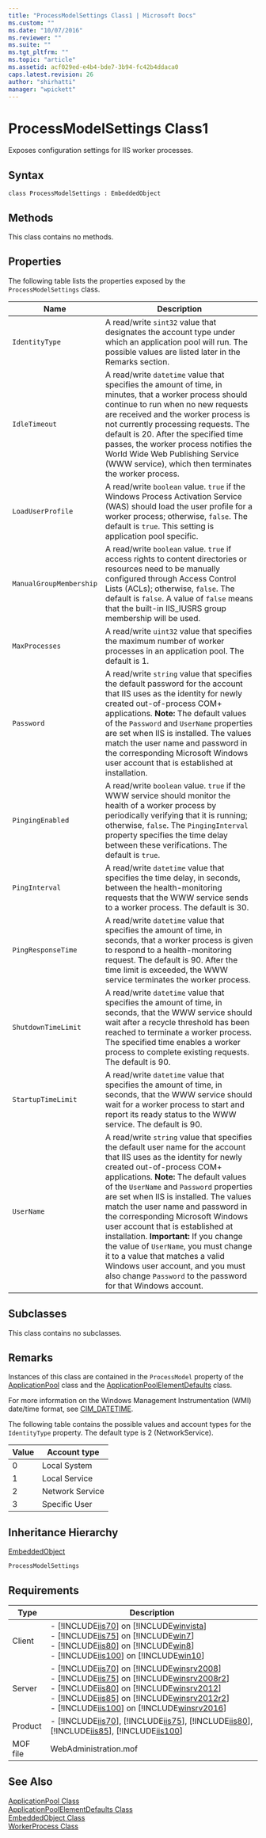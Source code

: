 ```yaml
---
title: "ProcessModelSettings Class1 | Microsoft Docs"
ms.custom: ""
ms.date: "10/07/2016"
ms.reviewer: ""
ms.suite: ""
ms.tgt_pltfrm: ""
ms.topic: "article"
ms.assetid: acf029ed-e4b4-bde7-3b94-fc42b4ddaca0
caps.latest.revision: 26
author: "shirhatti"
manager: "wpickett"
---
```

# ProcessModelSettings Class1
Exposes configuration settings for IIS worker processes.  
  
## Syntax  
  
```vbs  
class ProcessModelSettings : EmbeddedObject  
```  
  
## Methods  
 This class contains no methods.  
  
## Properties  
 The following table lists the properties exposed by the `ProcessModelSettings` class.  
  
|Name|Description|  
|----------|-----------------|  
|`IdentityType`|A read/write `sint32` value that designates the account type under which an application pool will run. The possible values are listed later in the Remarks section.|  
|`IdleTimeout`|A read/write `datetime` value that specifies the amount of time, in minutes, that a worker process should continue to run when no new requests are received and the worker process is not currently processing requests. The default is 20. After the specified time passes, the worker process notifies the World Wide Web Publishing Service (WWW service), which then terminates the worker process.|  
|`LoadUserProfile`|A read/write `boolean` value. `true` if the Windows Process Activation Service (WAS) should load the user profile for a worker process; otherwise, `false`. The default is `true`. This setting is application pool specific.|  
|`ManualGroupMembership`|A read/write `boolean` value. `true` if access rights to content directories or resources need to be manually configured through Access Control Lists (ACLs); otherwise, `false`. The default is `false`. A value of `false` means that the built-in IIS_IUSRS group membership will be used.|  
|`MaxProcesses`|A read/write `uint32` value that specifies the maximum number of worker processes in an application pool. The default is 1.|  
|`Password`|A read/write `string` value that specifies the default password for the account that IIS uses as the identity for newly created out-of-process COM+ applications. **Note:**  The default values of the `Password` and `UserName` properties are set when IIS is installed. The values match the user name and password in the corresponding Microsoft Windows user account that is established at installation.|  
|`PingingEnabled`|A read/write `boolean` value. `true` if the WWW service should monitor the health of a worker process by periodically verifying that it is running; otherwise, `false`. The `PingingInterval` property specifies the time delay between these verifications. The default is `true`.|  
|`PingInterval`|A read/write `datetime` value that specifies the time delay, in seconds, between the health-monitoring requests that the WWW service sends to a worker process. The default is 30.|  
|`PingResponseTime`|A read/write `datetime` value that specifies the amount of time, in seconds, that a worker process is given to respond to a health-monitoring request. The default is 90. After the time limit is exceeded, the WWW service terminates the worker process.|  
|`ShutdownTimeLimit`|A read/write `datetime` value that specifies the amount of time, in seconds, that the WWW service should wait after a recycle threshold has been reached to terminate a worker process. The specified time enables a worker process to complete existing requests. The default is 90.|  
|`StartupTimeLimit`|A read/write `datetime` value that specifies the amount of time, in seconds, that the WWW service should wait for a worker process to start and report its ready status to the WWW service. The default is 90.|  
|`UserName`|A read/write `string` value that specifies the default user name for the account that IIS uses as the identity for newly created out-of-process COM+ applications. **Note:**  The default values of the `UserName` and `Password` properties are set when IIS is installed. The values match the user name and password in the corresponding Microsoft Windows user account that is established at installation. **Important:**  If you change the value of `UserName`, you must change it to a value that matches a valid Windows user account, and you must also change `Password` to the password for that Windows account.|  
  
## Subclasses  
 This class contains no subclasses.  
  
## Remarks  
 Instances of this class are contained in the `ProcessModel` property of the [ApplicationPool](../wmi-provider/applicationpool-class.md) class and the [ApplicationPoolElementDefaults](../wmi-provider/applicationpoolelementdefaults-class.md) class.  
  
 For more information on the Windows Management Instrumentation (WMI) date/time format, see [CIM_DATETIME](http://go.microsoft.com/fwlink/?LinkId=57551).  
  
 The following table contains the possible values and account types for the `IdentityType` property. The default type is 2 (NetworkService).  
  
|Value|Account type|  
|-----------|------------------|  
|0|Local System|  
|1|Local Service|  
|2|Network Service|  
|3|Specific User|  
  
## Inheritance Hierarchy  
 [EmbeddedObject](../wmi-provider/embeddedobject-class.md)  
  
 `ProcessModelSettings`  
  
## Requirements  
  
|Type|Description|  
|----------|-----------------|  
|Client|-   [!INCLUDE[iis70](../wmi-provider/includes/iis70-md.md)] on [!INCLUDE[winvista](../wmi-provider/includes/winvista-md.md)]<br />-   [!INCLUDE[iis75](../wmi-provider/includes/iis75-md.md)] on [!INCLUDE[win7](../wmi-provider/includes/win7-md.md)]<br />-   [!INCLUDE[iis80](../wmi-provider/includes/iis80-md.md)] on [!INCLUDE[win8](../wmi-provider/includes/win8-md.md)]<br />-   [!INCLUDE[iis100](../wmi-provider/includes/iis100-md.md)] on [!INCLUDE[win10](../wmi-provider/includes/win10-md.md)]|  
|Server|-   [!INCLUDE[iis70](../wmi-provider/includes/iis70-md.md)] on [!INCLUDE[winsrv2008](../wmi-provider/includes/winsrv2008-md.md)]<br />-   [!INCLUDE[iis75](../wmi-provider/includes/iis75-md.md)] on [!INCLUDE[winsrv2008r2](../wmi-provider/includes/winsrv2008r2-md.md)]<br />-   [!INCLUDE[iis80](../wmi-provider/includes/iis80-md.md)] on [!INCLUDE[winsrv2012](../wmi-provider/includes/winsrv2012-md.md)]<br />-   [!INCLUDE[iis85](../wmi-provider/includes/iis85-md.md)] on [!INCLUDE[winsrv2012r2](../wmi-provider/includes/winsrv2012r2-md.md)]<br />-   [!INCLUDE[iis100](../wmi-provider/includes/iis100-md.md)] on [!INCLUDE[winsrv2016](../wmi-provider/includes/winsrv2016-md.md)]|  
|Product|-   [!INCLUDE[iis70](../wmi-provider/includes/iis70-md.md)], [!INCLUDE[iis75](../wmi-provider/includes/iis75-md.md)], [!INCLUDE[iis80](../wmi-provider/includes/iis80-md.md)], [!INCLUDE[iis85](../wmi-provider/includes/iis85-md.md)], [!INCLUDE[iis100](../wmi-provider/includes/iis100-md.md)]|  
|MOF file|WebAdministration.mof|  
  
## See Also  
 [ApplicationPool Class](../wmi-provider/applicationpool-class.md)   
 [ApplicationPoolElementDefaults Class](../wmi-provider/applicationpoolelementdefaults-class.md)   
 [EmbeddedObject Class](../wmi-provider/embeddedobject-class.md)   
 [WorkerProcess Class](../wmi-provider/workerprocess-class.md)